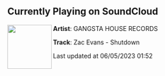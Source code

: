 ## Currently Playing on SoundCloud

[<img align="left" width="100" src="https://i1.sndcdn.com/artworks-bykUbaQBI1Nag0dk-h1wBkw-t500x500.jpg">](https://soundcloud.com/gangstahouserec/zac-evans-shutdown)

**Artist**: GANGSTA HOUSE RECORDS 

**Track**: Zac Evans - Shutdown

Last updated at 06/05/2023 01:52
